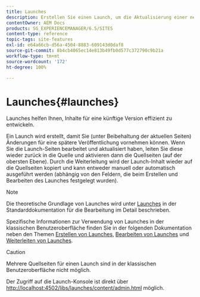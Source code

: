 ```yaml
---
title: Launches
description: Erstellen Sie einen Launch, um die Aktualisierung einer neuen Version bestehender Web-Seiten für die zukünftige Aktivierung zu aktivieren. Wenn Sie einen Launch erstellen, können Sie einen Titel und die Quellseite angeben.
contentOwner: AEM Docs
products: SG_EXPERIENCEMANAGER/6.5/SITES
content-type: reference
topic-tags: site-features
exl-id: e64a66cb-d56a-4504-8883-609143d0daf8
source-git-commit: 8b4cb4065ec14e813b49fb0d577c372790c9b21a
workflow-type: tm+mt
source-wordcount: '172'
ht-degree: 100%

---
```


# Launches{#launches}

Launches helfen Ihnen, Inhalte für eine künftige Version effizient zu entwickeln.

Ein Launch wird erstellt, damit Sie (unter Beibehaltung der aktuellen Seiten) Änderungen für eine spätere Veröffentlichung vornehmen können. Wenn Sie die Launch-Seiten bearbeitet und aktualisiert haben, leiten Sie diese wieder zurück in die Quelle und aktivieren dann die Quellseiten (auf der obersten Ebene). Durch die Weiterleitung wird der Launch-Inhalt wieder auf die Quellseiten kopiert und kann entweder manuell oder automatisch ausgeführt werden (abhängig von den Feldern, die beim Erstellen und Bearbeiten des Launches festgelegt wurden).

>[!NOTE]
>
>Die theoretische Grundlage von Launches wird unter [Launches](/help/sites-authoring/launches.md) in der Standarddokumentation für die Bearbeitung im Detail beschrieben.
>
>Spezifische Informationen zur Verwendung von Launches in der klassischen Benutzeroberfläche finden Sie in der folgenden Dokumentation neben den Themen [Erstellen von Launches](/help/sites-classic-ui-authoring/classic-launches-creating.md), [Bearbeiten von Launches](/help/sites-classic-ui-authoring/classic-launches-editing.md) und [Weiterleiten von Launches](/help/sites-classic-ui-authoring/classic-launches-promoting.md).

>[!CAUTION]
>
>Mehrere Quellseiten für einen Launch sind in der klassischen Benutzeroberfläche nicht möglich.

Der Zugriff auf die Launch-Konsole ist direkt über [http://localhost:4502/libs/launches/content/admin.html](http://localhost:4502/libs/launches/content/admin.html) möglich.

